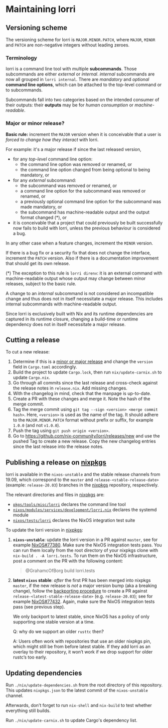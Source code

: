 # Maintaining lorri

## Versioning scheme

The versioning scheme for lorri is `MAJOR.MINOR.PATCH`, where `MAJOR`, `MINOR` and `PATCH`
are non-negative integers without leading zeroes.

### Terminology

lorri is a command line tool with multiple **subcommands**. Those subcommands
are either _external_ or _internal_. _internal_ subcommands are now all grouped in `lorri internal`.
There are _mandatory_ and _optional_ **command line options**, which can be attached to the top-level command or to subcommands.

Subcommands fall into two categories based on the intended consumer of their
outputs: their **outputs** may be for _human consumption_ or
_machine-readable_.

### Major or minor release?

**Basic rule:** increment the `MAJOR` version when it is conceivable that a
user is _forced to change how they interact_ with lorri.

For example: it's a major release if since the last released version,
- for any _top-level_ command line option:
  - the command line option was removed or renamed, or
  - the command line option changed from being optional to being mandatory, or
- for any _external_ subcommand:
  - the subcommand was removed or renamed, or
  - a command line option for the subcommand was removed or renamed, or
  - a previously optional command line option for the subcommand was made
    mandatory, or
  - the subcommand has machine-readable output and the output format changed
    (\*), or
- it is conceivable that a project that could previously be built successfully
  now fails to build with lorri, unless the previous behaviour is considered a
  bug.

In any other case when a feature changes, increment the `MINOR` version.

If there is a bug fix or a security fix that does not change the interface,
increment the `PATCH` version. Also if there is a documentation improvement
that should get its own release.

(\*) The exception to this rule is `lorri direnv`: it is an external command
with machine-readable output whose output may change between minor releases,
subject to the basic rule.

A change to an _internal_ subcommand is not considered an incompatible change
and thus does not in itself necessitate a major release. This includes internal
subcommands with machine-readable output.

Since lorri is exclusively built with Nix and its runtime dependencies are
captured in its runtime closure, changing a build-time or runtime dependency
does not in itself necessitate a major release.

## Cutting a release

To cut a new release:
1. Determine if this is a [minor or major release](#versioning-scheme) and
   change the `version` field in `Cargo.toml` accordingly.
2. Build the project to update `Cargo.lock`, then run `nix/update-carnix.sh` to
   update `Cargo.nix`.
3. Go through all commits since the last release and cross-check against the
   release notes in `release.nix`. Add missing changes.
4. With the changelog in mind, check that the manpage is up-to-date. 
5. Create a PR with these changes and merge it. Note the hash of the merge
   commit.
6. Tag the merge commit using `git tag --sign <version> <merge commit hash>`.
   Here, `<version>` is used as the name of the tag. It should adhere to the
`MAJOR.MINOR.PATCH` format without prefix or suffix, for example `1.0.0` (and not
   `v1.0.0`).
7. Push the tag using `git push origin <version>`.
8. Go to https://github.com/nix-community/lorri/releases/new and use the pushed
   Tag to create a new release.
   Copy the new changelog entries since the last release into the release
   notes.

## Publishing a release on [nixpkgs][]

lorri is available in the `nixos-unstable` and the stable release channels
from 19.09, which correspond to the `master` and `release-<stable-release-date>`
(example: `release-20.03`) branches in the [nixpkgs][] repository, respectively.

The relevant directories and files in [nixpkgs][] are:
- [`pkgs/tools/misc/lorri`][nixpkgs-lorri-tool] declares the command line tool
- [`nixos/modules/services/development/lorri.nix`][nixpkgs-lorri-service]
  declares the systemd module
- [`nixos/tests/lorri`][nixpkgs-lorri-tests] declares the NixOS integration
  test suite

To update the lorri version in [nixpkgs][]:
1. **`nixos-unstable`**: update the lorri version in a PR against `master`, see
   for example [NixOS#77380][nixos-unstable-pr]. Make sure the NixOS
   integration tests pass. You can run them locally from the root directory of
   your nixpkgs clone with `nix-build . -A lorri.tests`. To run them on the
   NixOS infrastructure, post a comment on the PR with the following content:

   > @GrahamcOfBorg build lorri.tests

2. **latest `nixos` stable**: _after_ the first PR has been merged into nixpkgs `master`,
   if the new release is *not* a major version bump (aka a breaking change),
   follow the [backporting procedure][nixpkgs-backporting] to create a PR
   against `release-<latest-stable-release-date>` (e.g. `release-20.03`);
   see for example [NixOS#77432][nixos-stable-pr].
   Again, make sure the NixOS integration tests pass (see previous step).

   We only backport to latest stable, since NixOS has a policy of only
   supporting one stable version at a time.

   Q: why do we support an older `rusttc` then?

   A: Users often work with repositories that use an older nixpkgs pin,
   which might still be from before latest stable. If they add lorri
   as an overlay to their repository, it won’t work if we drop support
   for older rustc’s too early.

## Updating dependencies

Run `./nix/update-dependencies.sh` from the root directory of this
repository. This updates `nixpkgs.json` to the latest commit of the
`nixos-unstable` channel.

Afterwards, don’t forget to run `nix-shell` and `nix-build` to test
whether everything still builds.

Run `./nix/update-carnix.sh` to update Cargo's dependency list.

[nixos-stable-pr]: https://github.com/NixOS/nixpkgs/pull/77432
[nixos-unstable-pr]: https://github.com/NixOS/nixpkgs/pull/77380
[nixpkgs]: https://github.com/NixOS/nixpkgs/
[nixpkgs-backporting]: https://github.com/NixOS/nixpkgs/blob/d6a98987717b31e2d89b267608ea6c90bd5eea56/.github/CONTRIBUTING.md#backporting-changes
[nixpkgs-lorri-service]: https://github.com/NixOS/nixpkgs/blob/master/nixos/modules/services/development/lorri.nix
[nixpkgs-lorri-tests]: https://github.com/NixOS/nixpkgs/tree/master/nixos/tests/lorri
[nixpkgs-lorri-tool]: https://github.com/NixOS/nixpkgs/tree/master/pkgs/tools/misc/lorri
